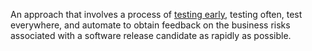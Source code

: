 An approach that involves a process of [testing early](Early%20testing%20saves%20time%20and%20money.md), testing often, test everywhere, and automate to obtain feedback on the business risks associated with a software release candidate as rapidly as possible.